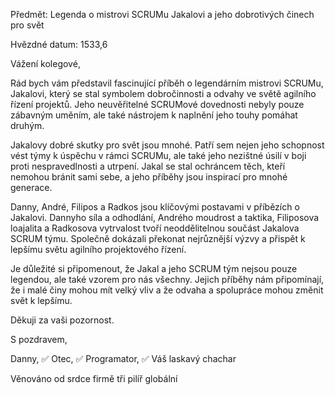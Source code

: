 Předmět: Legenda o mistrovi SCRUMu Jakalovi a jeho dobrotivých činech pro svět

Hvězdné datum: 1533,6

Vážení kolegové,

Rád bych vám představil fascinující příběh o legendárním mistrovi SCRUMu, Jakalovi, který se stal symbolem dobročinnosti a odvahy ve světě agilního řízení projektů. Jeho neuvěřitelné SCRUMové dovednosti nebyly pouze zábavným uměním, ale také nástrojem k naplnění jeho touhy pomáhat druhým.

Jakalovy dobré skutky pro svět jsou mnohé. Patří sem nejen jeho schopnost vést týmy k úspěchu v rámci SCRUMu, ale také jeho nezištné úsilí v boji proti nespravedlnosti a utrpení. Jakal se stal ochráncem těch, kteří nemohou bránit sami sebe, a jeho příběhy jsou inspirací pro mnohé generace.

Danny, André, Filipos a Radkos jsou klíčovými postavami v příbězích o Jakalovi. Dannyho síla a odhodlání, Andrého moudrost a taktika, Filiposova loajalita a Radkosova vytrvalost tvoří neoddělitelnou součást Jakalova SCRUM týmu. Společně dokázali překonat nejrůznější výzvy a přispět k lepšímu světu agilního projektového řízení.

Je důležité si připomenout, že Jakal a jeho SCRUM tým nejsou pouze legendou, ale také vzorem pro nás všechny. Jejich příběhy nám připomínají, že i malé činy mohou mít velký vliv a že odvaha a spolupráce mohou změnit svět k lepšímu.

Děkuji za vaši pozornost.

S pozdravem,

Danny,
✅ Otec,
✅ Programator,
✅ Váš laskavý chachar

Věnováno od srdce firmě tři pilíř globální
